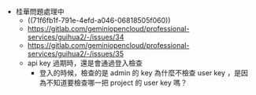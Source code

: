 - 桂華問題處理中
	- ((71f6fb1f-791e-4efd-a046-06818505f060))
	- https://gitlab.com/geminiopencloud/professional-services/guihua2/-/issues/34
	- https://gitlab.com/geminiopencloud/professional-services/guihua2/-/issues/35
	- api key 過期時，還是會通過登入檢查
		- 登入的時候，檢查的是 admin 的 key
		  為什麼不檢查 user key ，是因為不知道要檢查哪一把 project 的 user key 嗎？